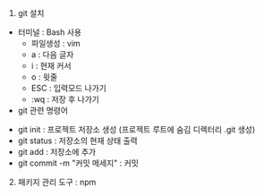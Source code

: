1. git 설치
- 터미널 : Bash 사용
  - 파일생성 : vim 
  * a : 다음 글자 
  * i : 현재 커서 
  * o : 윗줄 
  * ESC : 입력모드 나가기 
  * :wq : 저장 후 나가기
 - git 관련 명령어
  * git init : 프로젝트 저장소 생성 (프로젝트 루트에 숨김 디렉터리 .git 생성)
  * git status : 저장소의 현재 상태 출력
  * git add : 저장소에 추가
  * git commit -m "커밋 메세지" : 커밋
 
2. 패키지 관리 도구 : npm
